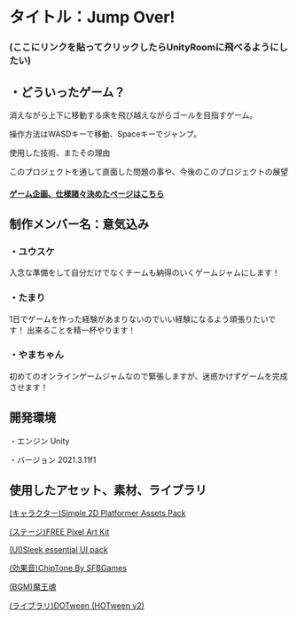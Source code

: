 # タイトル：Jump Over!

### (ここにリンクを貼ってクリックしたらUnityRoomに飛べるようにしたい)


## ・どういったゲーム？
消えながら上下に移動する床を飛び越えながらゴールを目指すゲーム。

操作方法はWASDキーで移動、Spaceキーでジャンプ。

使用した技術、またその理由

このプロジェクトを通して直面した問題の事や、今後のこのプロジェクトの展望

#### [ゲーム企画、仕様諸々決めたページはこちら](https://drive.google.com/file/d/134cX4F1Y8qNmAxJvyUCjtmxrYn-glOa8/view?usp=sharing)

## 制作メンバー名：意気込み

### ・**ユウスケ**
 入念な準備をして自分だけでなくチームも納得のいくゲームジャムにします！
      
### ・**たまり**
 1日でゲームを作った経験があまりないのでいい経験になるよう頑張りたいです！
 出来ることを精一杯やります！  
### ・**やまちゃん**
 初めてのオンラインゲームジャムなので緊張しますが、迷惑かけずゲームを完成させます！
      
## 開発環境

・エンジン
Unity

・バージョン
2021.3.11f1
    
## 使用したアセット、素材、ライブラリ

[(キャラクター)Simple 2D Platformer Assets Pack](https://assetstore.unity.com/packages/2d/characters/simple-2d-platformer-assets-pack-188518)

[(ステージ)FREE Pixel Art Kit](https://assetstore.unity.com/packages/2d/environments/free-pixel-art-kit-211149)

[(UI)Sleek essential UI pack](https://assetstore.unity.com/packages/2d/gui/icons/sleek-essential-ui-pack-170650#content)

[(効果音)ChipTone By SFBGames](https://sfbgames.itch.io/chiptone)

[(BGM)魔王魂](https://maou.audio/)

[(ライブラリ)DOTween (HOTween v2)](https://assetstore.unity.com/packages/tools/animation/dotween-hotween-v2-27676)
